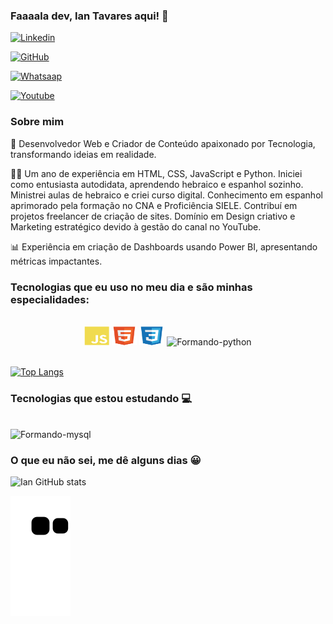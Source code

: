 
### Faaaala dev, Ian Tavares aqui! 👋

[![Linkedin](https://img.shields.io/badge/LinkedIn-0077B5?style=for-the-badge&logo=linkedin&logoColor=white)](https://www.linkedin.com/in/ian-tavares-853788254/)

[![GitHub](https://img.shields.io/badge/GitHub-100000?style=for-the-badge&logo=github&logoColor=white)](https://github.com/IanTavares)

[![Whatsaap](https://img.shields.io/badge/WhatsApp-25D366?style=for-the-badge&logo=whatsapp&logoColor=white)](https://wa.link/0orzaa)

[![Youtube](https://img.shields.io/badge/YouTube-FF0000?style=for-the-badge&logo=youtube&logoColor=white)](https://www.youtube.com/channel/UC-_1qB2Dq_GdChEuPCwwtug)

### Sobre mim
🚀 Desenvolvedor Web e Criador de Conteúdo apaixonado por Tecnologia, transformando ideias em realidade.

👨‍💻 Um ano de experiência em HTML, CSS, JavaScript e Python. Iniciei como entusiasta autodidata, aprendendo hebraico e espanhol sozinho. Ministrei aulas de hebraico e criei curso digital. Conhecimento em espanhol aprimorado pela formação no CNA e Proficiência SIELE. Contribuí em projetos freelancer de criação de sites. Domínio em Design criativo e Marketing estratégico devido à gestão do canal no YouTube.

📊 Experiência em criação de Dashboards usando Power BI, apresentando métricas impactantes.


### Tecnologias que eu uso no meu dia e são minhas especialidades:

 <div align="center">
<div style="display: inline_block"><br>

  <img alt="Formando-Js" height="30" width="40" src="https://raw.githubusercontent.com/devicons/devicon/master/icons/javascript/javascript-plain.svg">

  <img alt="Formando -HTML" height="30" width="40" src="https://raw.githubusercontent.com/devicons/devicon/master/icons/html5/html5-original.svg">

  <img alt="Formando-CSS" height="30" width="40" src="https://raw.githubusercontent.com/devicons/devicon/master/icons/css3/css3-original.svg">

  <img alt="Formando-python" height="30" width="80" src="https://img.shields.io/badge/Python-3776AB?style=for-the-badge&logo=python&logoColor=white"/>


</div>
 </div>
</br>


[![Top Langs](https://github-readme-stats.vercel.app/api/top-langs/?username=IanTavares&layout=compact)](https://github.com/IanTavares/github-readme-stats)



### Tecnologias que estou estudando 💻

<div style="display: inline_block"><br/>
<img alt="Formando-mysql" height="30" width="80" src="https://img.shields.io/badge/MySQL-00000F?style=for-the-badge&logo=mysql&logoColor=white" />
</div>



### O que eu não sei, me dê alguns dias 😀

![Ian GitHub stats](https://github-readme-stats.vercel.app/api?username=IanTavares&show_icons=true&theme=tokyonight)


![snake gif](https://github.com/Formandodev/Formandodev/blob/output/github-contribution-grid-snake.svg)
